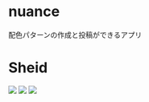 # nuance

配色パターンの作成と投稿ができるアプリ

# Sheid
<img src="https://camo.qiitausercontent.com/bcf49ae8022c5a0daac35137ec95921f82ea2bf7/68747470733a2f2f696d672e736869656c64732e696f2f62616467652f2d416e64726f696425323053747564696f2d4134433633392e7376673f6c6f676f3d616e64726f6964267374796c653d666f722d7468652d6261646765">
<img src="https://img.shields.io/badge/-Flutter-02569B.svg?logo=flutter&style=plastic">
<img src="https://img.shields.io/badge/-Figma-F24E1E.svg?logo=figma&style=plastic">


